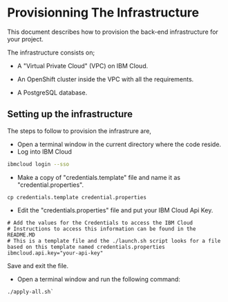 # Provisionning The Infrastructure

This document describes how to provision the back-end infrastructure for your project.

The infrastructure consists on;

- A "Virtual Private Cloud" (VPC) on IBM Cloud.

- An OpenShift cluster inside the VPC with all the requirements.

- A PostgreSQL database.

  

## Setting up the infrastructure

The steps to follow to provision the infrastrure are,

- Open a terminal window in the current directory where the code reside.
- Log into IBM Cloud

```bash
ibmcloud login --sso
```

- Make a copy of "credentials.template" file and name it as "credential.properties".	

```shell
cp credentials.template credential.properties
```

- Edit the "credentials.properties" file and put your IBM Cloud Api Key.

```properties
# Add the values for the Credentials to access the IBM Cloud
# Instructions to access this information can be found in the README.MD
# This is a template file and the ./launch.sh script looks for a file based on this template named credentials.properties
ibmcloud.api.key="your-api-key"
```

Save and exit the file.

- Open a terminal window and run the following command:


```shell
./apply-all.sh`
```

